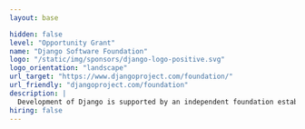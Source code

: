 ```yaml
---
layout: base

hidden: false
level: "Opportunity Grant"
name: "Django Software Foundation"
logo: "/static/img/sponsors/django-logo-positive.svg"
logo_orientation: "landscape"
url_target: "https://www.djangoproject.com/foundation/"
url_friendly: "djangoproject.com/foundation"
description: |
  Development of Django is supported by an independent foundation established as a 501(c)(3) non-profit. Like most open-source foundations, the goal of the Django Software Foundation is to promote, support, and advance its open-source project: in our case, the Django Web framework.
hiring: false
---
```

